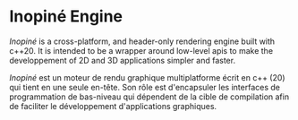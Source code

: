 # Inopiné Engine

*Inopiné* is a cross-platform, and header-only rendering engine built with c++20. It is intended to be a wrapper around low-level apis to make the developpement of 2D and 3D applications simpler and faster.

*Inopiné* est un moteur de rendu graphique multiplatforme écrit en c++ (20) qui tient en une seule en-tête. Son rôle est d'encapsuler les interfaces de programmation de bas-niveau qui dépendent de la cible de compilation afin de faciliter le développement d'applications graphiques.